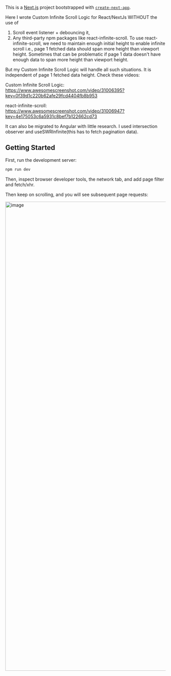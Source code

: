 This is a [Next.js](https://nextjs.org/) project bootstrapped with [`create-next-app`](https://github.com/vercel/next.js/tree/canary/packages/create-next-app).

Here I wrote Custom Infinite Scroll Logic for React/NextJs WITHOUT the use of 
1) Scroll event listener + debouncing it,
2) Any third-party npm packages like react-infinite-scroll.
To use react-infinite-scroll, we need to maintain enough initial height to enable infinite scroll i.e., page 1 fetched data should span more height than viewport height.
Sometimes that can be problematic if page 1 data doesn't have enough data to span more height than viewport height.

But my Custom Infinite Scroll Logic will handle all such situations. It is independent of page 1 fetched data height. 
Check these videos: 

Custom Infinite Scroll Logic: https://www.awesomescreenshot.com/video/31006395?key=0f39d1c220b62afe29fcd4404fb8b953

react-infinite-scroll: https://www.awesomescreenshot.com/video/31006947?key=4e175053c6a5931c8bef7b122662cd73 

   
It can also be migrated to Angular with little research.
I used intersection observer and useSWRInfinite(this has to fetch pagination data).

## Getting Started

First, run the development server:

```bash
npm run dev
```

Then, inspect browser developer tools, the network tab, and add page filter and fetch/xhr. 

Then keep on scrolling, and you will see subsequent page requests:

<img width="1471" alt="image" src="https://github.com/user-attachments/assets/d11ba873-c7eb-45a5-ba5e-6227f204f0c7">



